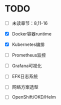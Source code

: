 # TODO

- [ ] 未读章节：8,11-16

- [x] Docker容器runtime

- [x] Kubernetes编排

- [ ] Prometheus监控

- [ ] Grafana可视化

- [ ] EFK日志系统

- [ ] 网络方案选型 

- [ ] OpenShift/OKD/Helm



